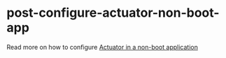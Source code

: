 post-configure-actuator-non-boot-app
====================================

Read more on how to configure [Actuator in a non-boot application](http://www.leveluplunch.com/blog/2013/12/22/configure-spring-actuator-outside-of-spring-boot/)



